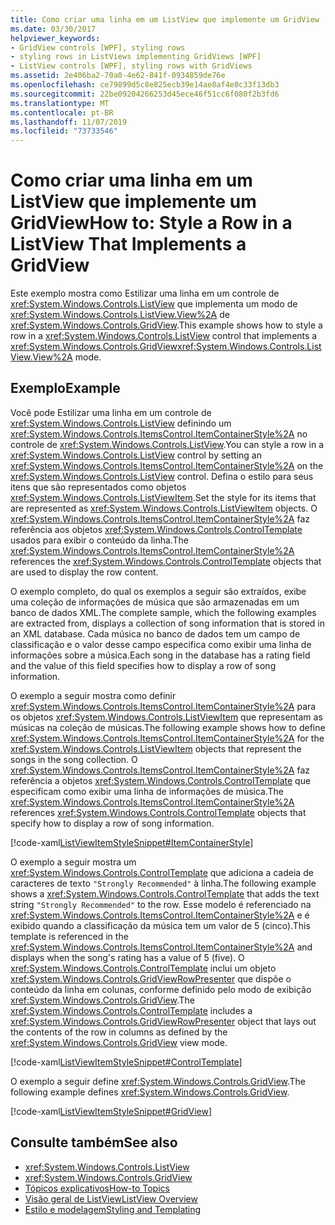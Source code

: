 ```yaml
---
title: Como criar uma linha em um ListView que implemente um GridView
ms.date: 03/30/2017
helpviewer_keywords:
- GridView controls [WPF], styling rows
- styling rows in ListViews implementing GridViews [WPF]
- ListView controls [WPF], styling rows with GridViews
ms.assetid: 2e406ba2-70a0-4e62-841f-0934859de76e
ms.openlocfilehash: ce79899d5c8e825ecb39e14ae8af4e0c33f13db3
ms.sourcegitcommit: 22be09204266253d45ece46f51cc6f080f2b3fd6
ms.translationtype: MT
ms.contentlocale: pt-BR
ms.lasthandoff: 11/07/2019
ms.locfileid: "73733546"
---
```

# <a name="how-to-style-a-row-in-a-listview-that-implements-a-gridview"></a><span data-ttu-id="07c3b-102">Como criar uma linha em um ListView que implemente um GridView</span><span class="sxs-lookup"><span data-stu-id="07c3b-102">How to: Style a Row in a ListView That Implements a GridView</span></span>
<span data-ttu-id="07c3b-103">Este exemplo mostra como Estilizar uma linha em um controle de <xref:System.Windows.Controls.ListView> que implementa um modo de <xref:System.Windows.Controls.ListView.View%2A> de <xref:System.Windows.Controls.GridView>.</span><span class="sxs-lookup"><span data-stu-id="07c3b-103">This example shows how to style a row in a <xref:System.Windows.Controls.ListView> control that implements a <xref:System.Windows.Controls.GridView><xref:System.Windows.Controls.ListView.View%2A> mode.</span></span>  
  
## <a name="example"></a><span data-ttu-id="07c3b-104">Exemplo</span><span class="sxs-lookup"><span data-stu-id="07c3b-104">Example</span></span>  
 <span data-ttu-id="07c3b-105">Você pode Estilizar uma linha em um controle de <xref:System.Windows.Controls.ListView> definindo um <xref:System.Windows.Controls.ItemsControl.ItemContainerStyle%2A> no controle de <xref:System.Windows.Controls.ListView>.</span><span class="sxs-lookup"><span data-stu-id="07c3b-105">You can style a row in a <xref:System.Windows.Controls.ListView> control by setting an <xref:System.Windows.Controls.ItemsControl.ItemContainerStyle%2A> on the <xref:System.Windows.Controls.ListView> control.</span></span> <span data-ttu-id="07c3b-106">Defina o estilo para seus itens que são representados como objetos <xref:System.Windows.Controls.ListViewItem>.</span><span class="sxs-lookup"><span data-stu-id="07c3b-106">Set the style for its items that are represented as <xref:System.Windows.Controls.ListViewItem> objects.</span></span> <span data-ttu-id="07c3b-107">O <xref:System.Windows.Controls.ItemsControl.ItemContainerStyle%2A> faz referência aos objetos <xref:System.Windows.Controls.ControlTemplate> usados para exibir o conteúdo da linha.</span><span class="sxs-lookup"><span data-stu-id="07c3b-107">The <xref:System.Windows.Controls.ItemsControl.ItemContainerStyle%2A> references the <xref:System.Windows.Controls.ControlTemplate> objects that are used to display the row content.</span></span>  
  
 <span data-ttu-id="07c3b-108">O exemplo completo, do qual os exemplos a seguir são extraídos, exibe uma coleção de informações de música que são armazenadas em um banco de dados XML.</span><span class="sxs-lookup"><span data-stu-id="07c3b-108">The complete sample, which the following examples are extracted from, displays a collection of song information that is stored in an XML database.</span></span> <span data-ttu-id="07c3b-109">Cada música no banco de dados tem um campo de classificação e o valor desse campo especifica como exibir uma linha de informações sobre a música.</span><span class="sxs-lookup"><span data-stu-id="07c3b-109">Each song in the database has a rating field and the value of this field specifies how to display a row of song information.</span></span>  
  
 <span data-ttu-id="07c3b-110">O exemplo a seguir mostra como definir <xref:System.Windows.Controls.ItemsControl.ItemContainerStyle%2A> para os objetos <xref:System.Windows.Controls.ListViewItem> que representam as músicas na coleção de músicas.</span><span class="sxs-lookup"><span data-stu-id="07c3b-110">The following example shows how to define <xref:System.Windows.Controls.ItemsControl.ItemContainerStyle%2A> for the <xref:System.Windows.Controls.ListViewItem> objects that represent the songs in the song collection.</span></span> <span data-ttu-id="07c3b-111">O <xref:System.Windows.Controls.ItemsControl.ItemContainerStyle%2A> faz referência a objetos <xref:System.Windows.Controls.ControlTemplate> que especificam como exibir uma linha de informações de música.</span><span class="sxs-lookup"><span data-stu-id="07c3b-111">The <xref:System.Windows.Controls.ItemsControl.ItemContainerStyle%2A> references <xref:System.Windows.Controls.ControlTemplate> objects that specify how to display a row of song information.</span></span>  
  
 [!code-xaml[ListViewItemStyleSnippet#ItemContainerStyle](~/samples/snippets/csharp/VS_Snippets_Wpf/ListViewItemStyleSnippet/CS/Window1.xaml#itemcontainerstyle)]  
  
 <span data-ttu-id="07c3b-112">O exemplo a seguir mostra um <xref:System.Windows.Controls.ControlTemplate> que adiciona a cadeia de caracteres de texto `"Strongly Recommended"` à linha.</span><span class="sxs-lookup"><span data-stu-id="07c3b-112">The following example shows a <xref:System.Windows.Controls.ControlTemplate> that adds the text string `"Strongly Recommended"` to the row.</span></span> <span data-ttu-id="07c3b-113">Esse modelo é referenciado na <xref:System.Windows.Controls.ItemsControl.ItemContainerStyle%2A> e é exibido quando a classificação da música tem um valor de 5 (cinco).</span><span class="sxs-lookup"><span data-stu-id="07c3b-113">This template is referenced in the <xref:System.Windows.Controls.ItemsControl.ItemContainerStyle%2A> and displays when the song's rating has a value of 5 (five).</span></span> <span data-ttu-id="07c3b-114">O <xref:System.Windows.Controls.ControlTemplate> inclui um objeto <xref:System.Windows.Controls.GridViewRowPresenter> que dispõe o conteúdo da linha em colunas, conforme definido pelo modo de exibição <xref:System.Windows.Controls.GridView>.</span><span class="sxs-lookup"><span data-stu-id="07c3b-114">The <xref:System.Windows.Controls.ControlTemplate> includes a <xref:System.Windows.Controls.GridViewRowPresenter> object that lays out the contents of the row in columns as defined by the <xref:System.Windows.Controls.GridView> view mode.</span></span>  
  
 [!code-xaml[ListViewItemStyleSnippet#ControlTemplate](~/samples/snippets/csharp/VS_Snippets_Wpf/ListViewItemStyleSnippet/CS/Window1.xaml#controltemplate)]  
  
 <span data-ttu-id="07c3b-115">O exemplo a seguir define <xref:System.Windows.Controls.GridView>.</span><span class="sxs-lookup"><span data-stu-id="07c3b-115">The following example defines <xref:System.Windows.Controls.GridView>.</span></span>  
  
 [!code-xaml[ListViewItemStyleSnippet#GridView](~/samples/snippets/csharp/VS_Snippets_Wpf/ListViewItemStyleSnippet/CS/Window1.xaml#gridview)]  
  
## <a name="see-also"></a><span data-ttu-id="07c3b-116">Consulte também</span><span class="sxs-lookup"><span data-stu-id="07c3b-116">See also</span></span>

- <xref:System.Windows.Controls.ListView>
- <xref:System.Windows.Controls.GridView>
- [<span data-ttu-id="07c3b-117">Tópicos explicativos</span><span class="sxs-lookup"><span data-stu-id="07c3b-117">How-to Topics</span></span>](listview-how-to-topics.md)
- [<span data-ttu-id="07c3b-118">Visão geral de ListView</span><span class="sxs-lookup"><span data-stu-id="07c3b-118">ListView Overview</span></span>](listview-overview.md)
- [<span data-ttu-id="07c3b-119">Estilo e modelagem</span><span class="sxs-lookup"><span data-stu-id="07c3b-119">Styling and Templating</span></span>](../../../desktop-wpf/fundamentals/styles-templates-overview.md)
